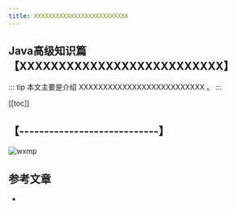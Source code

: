 ```yaml
---
title: XXXXXXXXXXXXXXXXXXXXXXXXXX
---
```


## Java高级知识篇【XXXXXXXXXXXXXXXXXXXXXXXXXX】

::: tip
本文主要是介绍 XXXXXXXXXXXXXXXXXXXXXXXXXX 。
:::

[[toc]]

## 【----------------------------】
<img class= "zoom-custom-imgs" :src="$withBase('/assets/img/java/thread/intro-1.png')" alt="wxmp">



## 参考文章
* 